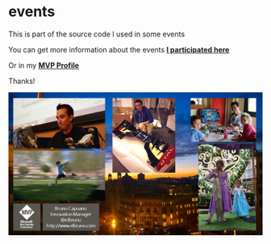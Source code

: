 # events
This is part of the source code I used in some events

You can get more information about the events **[I participated here](https://elbruno.com/category/event+englishpost/)**

Or in my **[MVP Profile](https://mvp.microsoft.com/en-us/PublicProfile/4014166)**

Thanks!

![alt tag](ElBrunoEvents02.png "Events")
